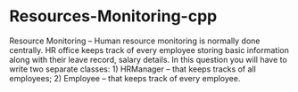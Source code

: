 # Resources-Monitoring-cpp

Resource Monitoring – Human resource monitoring is normally done centrally. HR office keeps track
of every employee storing basic information along with their leave record, salary details. In this question
you will have to write two separate classes: 1) HRManager – that keeps tracks of all employees; 2) Employee
– that keeps track of every employee.
